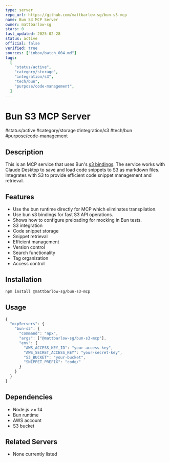 ```yaml
---
type: server
repo_url: https://github.com/mattbarlow-sg/bun-s3-mcp
name: Bun S3 MCP Server
owner: mattbarlow-sg
stars: 0
last_updated: 2025-02-28
status: active
official: false
verified: true
sources: ["inbox/batch_004.md"]
tags:
  [
    "status/active",
    "category/storage",
    "integration/s3",
    "tech/bun",
    "purpose/code-management",
  ]
---
```


# Bun S3 MCP Server

#status/active #category/storage #integration/s3 #tech/bun #purpose/code-management

## Description

This is an MCP service that uses Bun's [s3 bindings](https://bun.sh/docs/api/s3). The service works with Claude Desktop to save and load code snippets to S3 as markdown files. Integrates with S3 to provide efficient code snippet management and retrieval.

## Features

- Use the bun runtime directly for MCP which eliminates transpilation.
- Use bun s3 bindings for fast S3 API operations.
- Shows how to configure preloading for mocking in Bun tests.
- S3 integration
- Code snippet storage
- Snippet retrieval
- Efficient management
- Version control
- Search functionality
- Tag organization
- Access control

## Installation

```bash
npm install @mattbarlow-sg/bun-s3-mcp
```

## Usage

```javascript
{
  "mcpServers": {
    "bun-s3": {
      "command": "npx",
      "args": ["@mattbarlow-sg/bun-s3-mcp"],
      "env": {
        "AWS_ACCESS_KEY_ID": "your-access-key",
        "AWS_SECRET_ACCESS_KEY": "your-secret-key",
        "S3_BUCKET": "your-bucket",
        "SNIPPET_PREFIX": "code/"
      }
    }
  }
}
```

## Dependencies

- Node.js >= 14
- Bun runtime
- AWS account
- S3 bucket

## Related Servers

- None currently listed
